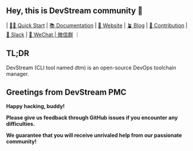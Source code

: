 ## Hey, this is DevStream community 👋

| [👩‍💻 Quick Start](https://github.com/devstream-io/devstream#quick-start)
| [📚 Documentation](https://docs.devstream.io) 
| [👀 Website](https://www.devstream.io) 
| [🪴 Blog](https://blog.devstream.io) 
| [🙋‍ Contribution](https://github.com/devstream-io/devstream#contribute) 
| [🙌 Slack](https://join.slack.com/t/devstream-io/shared_invite/zt-16tb0iwzr-krcFGYRN7~Vv1suGZjdv4w) 
| [🤝 WeChat | 微信群](https://github.com/devstream-io/devstream/raw/main/docs/images/wechat-group-qr-code.jpg) ｜

## TL;DR

DevStream (CLI tool named dtm) is an open-source DevOps toolchain manager.

## Greetings from DevStream PMC

**Happy hacking, buddy!**

**Please give us feedback through GitHub issues if you encounter any difficulties.**

**We guarantee that you will receive unrivaled help from our passionate community!**
